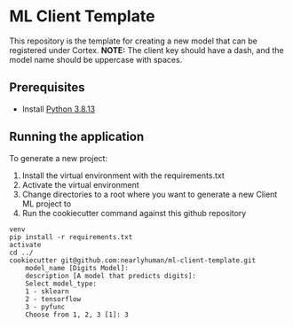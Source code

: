 # ML Client Template
This repository is the template for creating a new model that can be registered under Cortex.
**NOTE:** The client key should have a dash, and the model name should be uppercase with spaces.

## Prerequisites
- Install [Python 3.8.13](https://github.com/nearlyhuman/development-guide/blob/main/technologies/python.md)

## Running the application
To generate a new project:
1. Install the virtual environment with the requirements.txt
2. Activate the virtual environment
3. Change directories to a root where you want to generate a new Client ML project to
4. Run the cookiecutter command against this github repository
```
venv
pip install -r requirements.txt
activate
cd ../
cookiecutter git@github.com:nearlyhuman/ml-client-template.git
    model_name [Digits Model]:
    description [A model that predicts digits]:
    Select model_type:
    1 - sklearn
    2 - tensorflow
    3 - pyfunc
    Choose from 1, 2, 3 [1]: 3
```